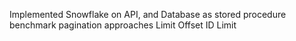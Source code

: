 Implemented Snowflake on API, and
Database as stored procedure
benchmark pagination approaches
Limit Offset
ID Limit
